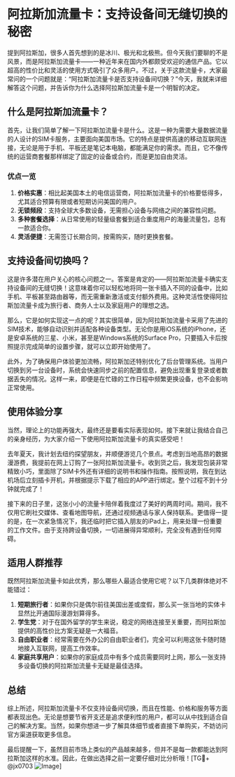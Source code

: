 # 阿拉斯加流量卡：支持设备间无缝切换的秘密

提到阿拉斯加，很多人首先想到的是冰川、极光和北极熊。但今天我们要聊的不是风景，而是阿拉斯加流量卡——一种近年来在国内外都颇受欢迎的通信产品。它以超高的性价比和灵活的使用方式吸引了众多用户。不过，关于这款流量卡，大家最常问的一个问题就是：“阿拉斯加流量卡是否支持设备间切换？”今天，我就来详细解答这个问题，并告诉你为什么选择阿拉斯加流量卡是一个明智的决定。

## 什么是阿拉斯加流量卡？

首先，让我们简单了解一下阿拉斯加流量卡是什么。这是一种为需要大量数据流量的人设计的SIM卡服务，主要面向美国市场。它的特点是提供高速的移动互联网连接，无论是用于手机、平板还是笔记本电脑，都能满足你的需求。而且，它不像传统的运营商套餐那样绑定了固定的设备或合约，而是更加自由灵活。

### 优点一览

1. **价格实惠**：相比起美国本土的电信运营商，阿拉斯加流量卡的价格要低得多，尤其适合预算有限或者短期访问美国的用户。
2. **无锁频段**：支持全球大多数设备，无需担心设备与网络之间的兼容性问题。
3. **多种套餐选择**：从日常使用的轻量级套餐到适合重度用户的海量流量包，总有一款适合你。
4. **灵活便捷**：无需签订长期合同，按需购买，随时更换套餐。

## 支持设备间切换吗？

这是许多潜在用户关心的核心问题之一。答案是肯定的——阿拉斯加流量卡确实支持设备间的无缝切换！这意味着你可以轻松地将同一张卡插入不同的设备中，比如手机、平板甚至路由器等，而无需重新激活或支付额外费用。这种灵活性使得阿拉斯加流量卡成为旅行者、商务人士以及家庭用户的理想之选。

那么，它是如何实现这一点的呢？其实很简单，因为阿拉斯加流量卡采用了先进的SIM技术，能够自动识别并适配各种设备类型。无论你是用iOS系统的iPhone，还是安卓系统的三星、小米，甚至是Windows系统的Surface Pro，只要插入卡后按照提示完成简单的设置步骤，就可以立即开始使用了。

此外，为了确保用户体验更加流畅，阿拉斯加还特别优化了后台管理系统。当用户切换到另一台设备时，系统会快速同步之前的配置信息，避免出现重复登录或者数据丢失的情况。这样一来，即便是在忙碌的工作日程中频繁更换设备，也不会影响正常使用。

## 使用体验分享

当然，理论上的功能再强大，最终还是要看实际表现如何。接下来就让我结合自己的亲身经历，为大家介绍一下使用阿拉斯加流量卡的真实感受吧！

去年夏天，我计划去纽约探望朋友，并顺便游览几个景点。考虑到当地高昂的数据漫游费，我提前在网上订购了一张阿拉斯加流量卡。收到货之后，我发现包装非常精致小巧，里面除了SIM卡外还有详细的说明书和操作指南。按照说明，我在到达机场后立刻插卡开机，并根据提示下载了相应的APP进行绑定。整个过程不到十分钟就完成了！

接下来的日子里，这张小小的流量卡陪伴着我度过了美好的两周时间。期间，我不仅用它刷社交媒体、查看地图导航，还通过视频通话与家人保持联系。更值得一提的是，在一次紧急情况下，我还临时把它插入朋友的iPad上，用来处理一份重要的工作文件。由于支持跨设备切换，一切进展得异常顺利，完全没有遇到任何障碍。

## 适用人群推荐

既然阿拉斯加流量卡如此优秀，那么哪些人最适合使用它呢？以下几类群体绝对不能错过：

1. **短期旅行者**：如果你只是偶尔前往美国出差或度假，那么买一张当地的实体卡显然比开通国际漫游划算得多。
2. **学生党**：对于在国外留学的学生来说，稳定的网络连接至关重要，而阿拉斯加提供的高性价比方案无疑是一大福音。
3. **自由职业者**：经常需要在外办公的自由职业者们，完全可以利用这张卡随时随地接入互联网，提高工作效率。
4. **家庭共享用户**：如果你的家庭成员中有多个成员需要同时上网，那么一张支持多设备切换的阿拉斯加流量卡无疑是最佳选择。

## 总结

综上所述，阿拉斯加流量卡不仅支持设备间切换，而且在性能、价格和服务等方面都表现出色。无论是想要节省开支还是追求便利性的用户，都可以从中找到适合自己的解决方案。当然，如果你想进一步了解具体细节或者直接下单购买，不妨访问官方渠道获取更多信息。

最后提醒一下，虽然目前市场上类似的产品越来越多，但并不是每一款都能达到阿拉斯加这样的水准。因此，在做出选择之前一定要仔细对比分析哦！[TG💪+ @jx0703 ![Image](https://github.com/user-attachments/assets/dbca1d08-cadb-493c-b0ec-ad6f7a83f270)]